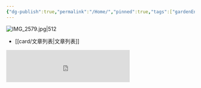 ```yaml
---
{"dg-publish":true,"permalink":"/Home/","pinned":true,"tags":["gardenEntry"],"dgHomeLink":true,"dgShowBacklinks":"false","dgShowLocalGraph":"false","dgShowInlineTitle":"false","dgShowFileTree":"false","dgShowToc":"false","noteIcon":"2","created":"2024-01-28T22:46:43+08:00","updated":"2024-09-11T17:07:12+08:00"}
---
```



![IMG_2579.jpg|512](/img/user/attachs/IMG_2579.jpg)

- [[card/文章列表\|文章列表]]

<iframe frameborder="no" border="0" marginwidth="0" marginheight="0" width=330 height=86 src="https://music.163.com/outchain/player?type=2&id=2612654282&auto=0&height=66"></iframe>